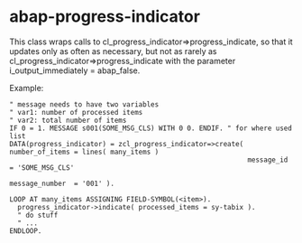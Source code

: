 # abap-progress-indicator

This class wraps calls to cl_progress_indicator=>progress_indicate, so that it updates only as often as necessary, but not as rarely as cl_progress_indicator=>progress_indicate with the parameter i_output_immediately = abap_false.

Example:
```abap
" message needs to have two variables
" var1: number of processed items
" var2: total number of items
IF 0 = 1. MESSAGE s001(SOME_MSG_CLS) WITH 0 0. ENDIF. " for where used list
DATA(progress_indicator) = zcl_progress_indicator=>create( number_of_items = lines( many_items )
                                                           message_id      = 'SOME_MSG_CLS'
                                                           message_number  = '001' ).

LOOP AT many_items ASSIGNING FIELD-SYMBOL(<item>).
  progress_indicator->indicate( processed_items = sy-tabix ).
  " do stuff
  " ...
ENDLOOP.
```
